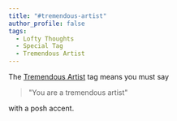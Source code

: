 ```yaml
---
title: "#tremendous-artist"
author_profile: false
tags:
  - Lofty Thoughts
  - Special Tag
  - Tremendous Artist
---
```


The [Tremendous Artist](/tags/#tremendous-artist) tag means you must say
> "You are a tremendous artist"

with a posh accent.